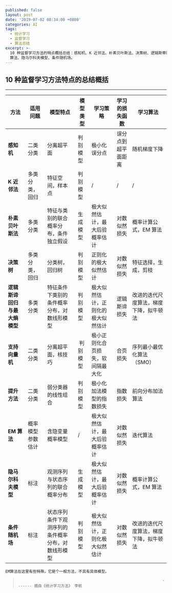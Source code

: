 ```yaml
---
published: false
layout: post
date: '2019-07-02 08:34:00 +0800'
categories: AI
tags:
  - 统计学习
  - 监督学习
  - 算法总结
excerpt: >-
  10 种监督学习方法的特点概括总结：感知机、K 近邻法、朴素贝叶斯法、决策树、逻辑斯蒂回归与最大熵模型、支持向量机、提升方法、EM
  算法、隐马尔科夫模型、条件随机场。
---
```


## 10 种监督学习方法特点的总结概括

---

方法 | 适用问题 | 模型特点 | 模型类型 | 学习策略 | 学习的损失函数 | 学习算法 
-|-|-|-|-|-|-
**感知机** | 二类分类 | 分离超平面 | 判别模型 | 极小化误分点 | 误分点到超平面距离 | 随机梯度下降 
**K 近邻法** | 多类分类，回归 | 特征空间，样本点 | 判别模型 | / | / | / 
**朴素贝叶斯法** | 多类分类 | 特征与类别的联合概率分布，条件独立假设 | 生成模型 | 极大似然估计，最大后验概率估计 | 对数似然损失 | 概率计算公式，EM 算法
**决策树** | 多类分类，回归 | 分类树，回归树 | 判别模型 | 正则化的极大似然估计 | 对数似然损失 | 特征选择，生成，剪枝
**逻辑斯谛回归与最大熵模型** | 多类分类 | 特征条件下类别的条件概率分布，对数线形模型 | 判别模型 | 极大似然估计，正则化的极大似然估计 | 逻辑斯谛损失 | 改进的迭代尺度算法，梯度下降，拟牛顿法
**支持向量机** | 二类分类 | 分离超平面，核技巧 |  判别模型 | 极小正则化合页损失，软间隔最大化 | 合页损失 | 序列最小最优化算法（SMO）
**提升方法** | 二类分类 | 弱分类器的线性组合 | 判别模型 | 极小化加法模型的指数损失 | 指数损失 | 前向分布加法算法 
**EM 算法** | 概率模型参数估计 | 含隐变量概率模型 | / | 极大似然估计，最大后验概率估计 | 对数似然损失 | 迭代算法
**隐马尔科夫模型** | 标注 | 观测序列与状态序列的联合概率分布 | 生成模型 | 极大似然估计，最大后验概率估计 | 对数似然损失 | 概率计算公式，EM 算法
**条件随机场** | 标注 | 状态序列条件下观测序列的条件概率分布，对数线形模型 | 判别模型 | 极大似然估计，正则化极大似然估计 | 对数似然损失 | 改进的迭代尺度算法，梯度下降，拟牛顿法

```
EM算法在这里有些特殊，它是个一般方法，不具有具体模型。
```

>                                                                    ------- 摘自《统计学习方法》 李航